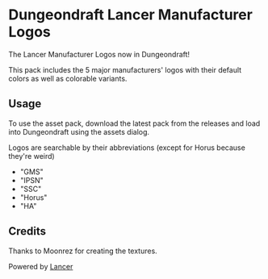 # Dungeondraft Lancer Manufacturer Logos

The Lancer Manufacturer Logos now in Dungeondraft!

This pack includes the 5 major manufacturers' logos with their default colors as well as colorable variants.

## Usage

To use the asset pack, download the latest pack from the releases and load into Dungeondraft using the assets dialog.

Logos are searchable by their abbreviations (except for Horus because they're weird)

* "GMS"
* "IPSN"
* "SSC"
* "Horus"
* "HA"

## Credits

Thanks to Moonrez for creating the textures.

Powered by [Lancer](https://massifpress.com/lancer)
